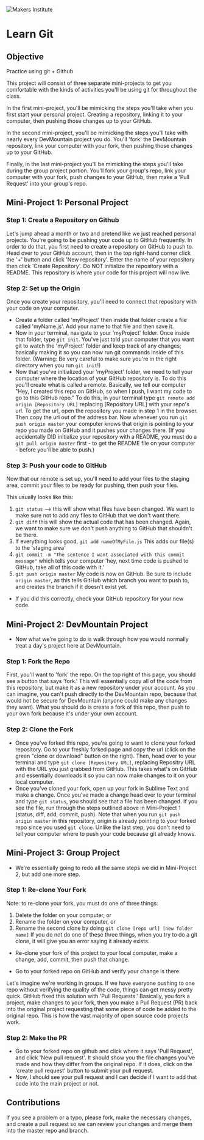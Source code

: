 ![Makers Institute](https://makersinstitute.id/img/logo-makersinstitute.png)

# Learn Git

## Objective
Practice using git + Github

This project will consist of three separate mini-projects to get you comfortable with the kinds of activities you'll be using git for throughout the class. 

In the first mini-project, you'll be mimicking the steps you'll take when you first start your personal project. Creating a repository, linking it to your computer, then pushing those changes up to your GitHub.

In the second mini-project, you'll be mimicking the steps you'll take with nearly every DevMountain project you do. You'll 'fork' the DevMountain repository, link your computer with your fork, then pushing those changes up to your GitHub.

Finally, in the last mini-project you'll be mimicking the steps you'll take during the group project portion. You'll fork your group's repo, link your computer with your fork, push changes to your GitHub, then make a 'Pull Request' into your group's repo.

## Mini-Project 1: Personal Project

### Step 1: Create a Repository on Github
Let's jump ahead a month or two and pretend like we just reached personal projects. You're going to be pushing your code up to GitHub frequently. In order to do that, you first need to create a repository on GitHub to push to. Head over to your GitHub account, then in the top right-hand corner click the '+' button and click 'New repository'. Enter the name of your repository then click 'Create Repository'. Do NOT initialize the repository with a README. This repository is where your code for this project will now live.

### Step 2: Set up the Origin
Once you create your repository, you'll need to connect that repository with your code on your computer. 
* Create a folder called 'myProject' then inside that folder create a file called 'myName.js'. Add your name to that file and then save it. 
* Now in your terminal, navigate to your 'myProject' folder. Once inside that folder, type `git init`. You've just told your computer that you want git to watch the 'myProject' folder and keep track of any changes; basically making it so you can now run git commands inside of this folder.  (Warning:  Be very careful to make sure you're in the right directory when you run `git init`!)
* Now that you've initialized your 'myProject' folder, we need to tell your computer where the location of your GitHub repository is. To do this you'll create what is called a remote. Basically, we tell our computer "Hey, I created this repo on GitHub, so when I push, I want my code to go to this GitHub repo." To do this, in your terminal type `git remote add origin [Repository URL]` replacing [Repository URL] with your repo's url.  To get the url, open the repository you made in step 1 in the browser.  Then copy the url out of the address bar. Now whenever you run `git push origin master` your computer knows that origin is pointing to your repo you made on GitHub and it pushes your changes there. (If you accidentally DID initialize your repository with a README, you must do a `git pull origin master` first - to get the README file on your computer - before you'll be able to push.) 

### Step 3: Push your code to GitHub
Now that our remote is set up, you'll need to add your files to the staging area, commit your files to be ready for pushing, then push your files. 

This usually looks like this:

1. `git status` --> this will show what files have been changed. We want to make sure not to add any files to GitHub that we don't want there.
2. `git diff` this will show the actual code that has been changed. Again, we want to make sure we don't push anything to GitHub that shouldn't be there.
3. If everything looks good, `git add nameOfMyFile.js` This adds our file(s) to the 'staging area'
4. `git commit -m "The sentence I want associated with this commit message"` which tells your computer 'hey, next time code is pushed to GitHub, take all of this code with it.'
5. `git push origin master` My code is now on GitHub. Be sure to include `origin master`, as this tells GitHub which branch you want to push to, and creates the branch if it doesn't exist yet.

* If you did this correctly, check your GitHub repository for your new code.

## Mini-Project 2: DevMountain Project
* Now what we're going to do is walk through how you would normally treat a day's project here at DevMountain. 

### Step 1: Fork the Repo
First, you'll want to 'fork' the repo. On the top right of this page, you should see a button that says 'fork.' This will essentially copy all of the code from this repository, but make it as a new repository under your account. As you can imagine, you can't push directly to the DevMountain repo, because that would not be secure for DevMountain (anyone could make any changes they want). What you should do is create a fork of this repo, then push to your own fork because it's under your own account.

### Step 2: Clone the Fork
* Once you've forked this repo, you're going to want to clone your forked repository. Go to your freshly forked page and copy the url (click on the green "clone or download" button on the right). Then, head over to your terminal and type `git clone [Repository URL]`, replacing Repositry URL with the URL you just grabbed from GitHub. This takes what's on GitHub and essentially downloads it so you can now make changes to it on your local computer.
* Once you've cloned your fork, open up your fork in Sublime Text and make a change. Once you've made a change head over to your terminal and type `git status`, you should see that a file has been changed. If you see the file, run through the steps outlined above in Mini-Project 1 (status, diff, add, commit, push). Note that when you run `git push origin master` in this repository, origin is already pointing to your forked repo since you used `git clone`. Unlike the last step, you don't need to tell your computer where to push your code because git already knows.

## Mini-Project 3: Group Project
* We're essentially going to redo all the same steps we did in Mini-Project 2, but add one more step. 

### Step 1: Re-clone Your Fork

Note: to re-clone your fork, you must do one of three things: 
1. Delete the folder on your computer, or
2. Rename the folder on your computer, or
3. Rename the second clone by doing ```git clone [repo url] [new folder name]```
If you do not do one of these three things, when you try to do a git clone, it will give you an error saying it already exists.

* Re-clone your fork of this project to your local computer, make a change, add, commit, then push that change. 

* Go to your forked repo on GitHub and verify your change is there. 

Let's imagine we're working in groups. If we have everyone pushing to one repo without verifying the quality of the code, things can get messy pretty quick. GitHub fixed this solution with 'Pull Requests.' Basically, you fork a project, make changes to your fork, then you make a Pull Request (PR) back into the original project requesting that some piece of code be added to the original repo. This is how the vast majority of open source code projects work.

### Step 2: Make the PR
* Go to your forked repo on github and click where it says 'Pull Request', and click 'New pull request'. It should show you the file changes you've made and how they differ from the original repo. If it does, click on the 'create pull request' button to submit your pull request. 
* Now, I should see your pull request and I can decide if I want to add that code into the main project or not.

## Contributions
If you see a problem or a typo, please fork, make the necessary changes, and create a pull request so we can review your changes and merge them into the master repo and branch.

